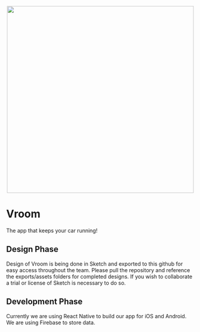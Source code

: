 <p align="center"><img src="https://github.com/eltoncrego/vroom-app/blob/master/assets/companylogofullv2@0.5x.png?raw=true" width="500"></p>

# Vroom
The app that keeps your car running!

## Design Phase
Design of Vroom is being done in Sketch and exported to this github for easy access throughout the team. 
Please pull the repository and reference the exports/assets folders for completed designs.
If you wish to collaborate a trial or license of Sketch is necessary to do so.

## Development Phase
Currently we are using React Native to build our app for iOS and Android. We are using Firebase to store data.
